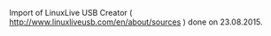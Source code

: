 Import of LinuxLive USB Creator ( http://www.linuxliveusb.com/en/about/sources ) done on 23.08.2015.
